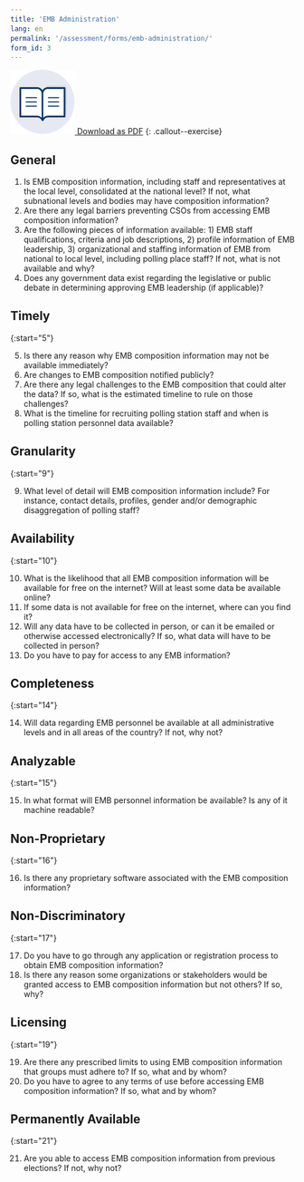 ```yaml
---
title: 'EMB Administration'
lang: en
permalink: '/assessment/forms/emb-administration/'
form_id: 3
---
```


[![](/assets/images/assessment/supplemental_icon.svg) Download as PDF](/assets/assessment/forms/A_EMB.pdf)
{: .callout--exercise}

## General

1. Is EMB composition information, including staff and representatives at the local level, consolidated at the national level? If not, what subnational levels and bodies may have composition information?
2. Are there any legal barriers preventing CSOs from accessing EMB composition information?
3. Are the following pieces of information available: 1) EMB staff qualifications, criteria and job descriptions, 2) profile information of EMB leadership, 3) organizational and staffing information of EMB from national to local level, including polling place staff? If not, what is not available and why?
4. Does any government data exist regarding the legislative or public debate in determining approving EMB leadership (if applicable)?

## Timely

{:start="5"}

5. Is there any reason why EMB composition information may not be available immediately?
6. Are changes to EMB composition notified publicly?
7. Are there any legal challenges to the EMB composition that could alter the data? If so, what is the estimated timeline to rule on those challenges?
8. What is the timeline for recruiting polling station staff and when is polling station personnel data available?

## Granularity

{:start="9"}

9. What level of detail will EMB composition information include? For instance, contact details, profiles, gender and/or demographic disaggregation of polling staff?

## Availability

{:start="10"}

10. What is the likelihood that all EMB composition information will be available for free on the internet? Will at least some data be available online?
11. If some data is not available for free on the internet, where can you find it?
12. Will any data have to be collected in person, or can it be emailed or otherwise accessed electronically? If so, what data will have to be collected in person?
13. Do you have to pay for access to any EMB information?

## Completeness

{:start="14"}

14. Will data regarding EMB personnel be available at all administrative levels and in all areas of the country? If not, why not?

## Analyzable

{:start="15"}

15. In what format will EMB personnel information be available? Is any of it machine readable?

## Non-Proprietary

{:start="16"}

16. Is there any proprietary software associated with the EMB composition information?

## Non-Discriminatory

{:start="17"}

17. Do you have to go through any application or registration process to obtain EMB composition information?
18. Is there any reason some organizations or stakeholders would be granted access to EMB composition information but not others? If so, why?

## Licensing

{:start="19"}

19. Are there any prescribed limits to using EMB composition information that groups must adhere to? If so, what and by whom?
20. Do you have to agree to any terms of use before accessing EMB composition information? If so, what and by whom?

## Permanently Available

{:start="21"}

21. Are you able to access EMB composition information from previous elections? If not, why not?
